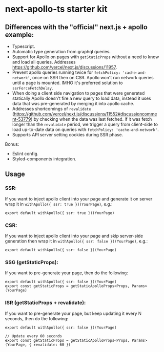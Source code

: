 # next-apollo-ts starter kit

## Differences with the "official" next.js + apollo example:

* Typescript.
* Automatic type generation from graphql queries.
* Support for Apollo on pages with `getStaticProps` without a need to know and load all queries. Addresses https://github.com/vercel/next.js/discussions/11957.
* Prevent apollo queries running twice for `fetchPolicy: 'cache-and-network'`, once on SSR then on CSR. Apollo won't run network queries until a page is mounted. IMHO it's preferred solution to `ssrForceFetchDelay`.
* When doing a client side navigation to pages that were generated statically Apollo doesn't fire a new query to load data, instead it uses data that was pre-generated by merging it into apollo cache.
* Addresses shortcomings of `revalidate` (https://github.com/vercel/next.js/discussions/11552#discussioncomment-53779) by checking when the data was last fetched. If it was fetch longer than the `revalidate` period, we trigger a query from client-side to load up-to-date data on queries with `fetchPolicy: 'cache-and-network'`.
* Supports API server setting cookies during SSR phase.

Bonus:

* Eslint config.
* Styled-components integration.

## Usage

### SSR:
If you want to inject apollo client into your page and generate it on server wrap it in `withApollo({ ssr: true })(YourPage)`, e.g.:
```
export default withApollo({ ssr: true })(YourPage)
```

### CSR:
If you want to inject apollo client into your page and skip server-side generation then wrap it in `withApollo({ ssr: false })(YourPage)`, e.g.:
```
export default withApollo({ ssr: false })(YourPage)
```

### SSG (getStaticProps):
If you want to pre-generate your page, then do the following:

```
export default withApollo({ ssr: false })(YourPage)
export const getStaticProps = getStaticApolloProps<Props, Params>(YourPage)
```

### ISR (getStaticProps + revalidate):
If you want to pre-generate your page, but keep updating it every N seconds, then do the following:

```
export default withApollo({ ssr: false })(YourPage)

// Update every 60 seconds
export const getStaticProps = getStaticApolloProps<Props, Params>(YourPage, { revalidate: 60 })
```
